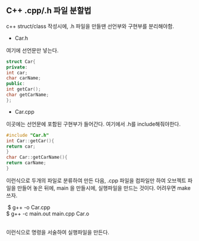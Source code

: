 ## C++ .cpp/.h 파일 분할법

c++ struct/class 작성시에, .h 파일을 만들땐 선언부와 구현부를 분리해야함.

- Car.h

여기에 선언문만 넣는다.

```c++
struct Car{
private:
int car;
char carName;
public:
int getCar();
char getCarName;
};
```

- Car.cpp

이곳에는 선언문에 포함된 구현부가 들어간다. 여기에서 .h를 include해줘야한다.

```c++
#include "Car.h"
int Car::getCar(){
return car;
}
char Car::getCarName(){
return carName;
}

```

이런식으로 두개의 파일로 분류하여 만든 다음, .cpp 파일을 컴파일만 하여 오브젝트 파일을 만들어 놓은 뒤에, main 을 만들시에, 실행파일을 만드는 것이다. 어려우면 make 쓰자.

​    $ g++ -o Car.cpp
​    
​    ​$ g++ -c main.out main.cpp Car.o
​    
​    

이런식으로 명령을 서술하여 실행파일을 만든다.
​    

